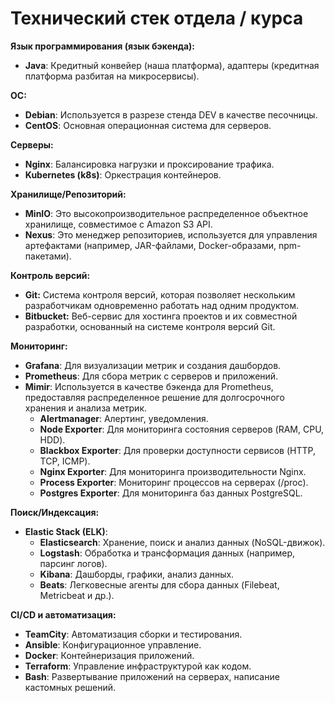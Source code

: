 # Технический стек отдела / курса

**Язык программирования (язык бэкенда):**
- **Java**: Кредитный конвейер (наша платформа), адаптеры (кредитная платформа разбитая на микросервисы).

**ОС:**
- **Debian**: Используется в разрезе стенда DEV в качестве песочницы.
- **CentOS**: Основная операционная система для серверов.

**Серверы:**
- **Nginx**: Балансировка нагрузки и проксирование трафика.
- **Kubernetes (k8s)**: Оркестрация контейнеров.

**Хранилище/Репозиторий:**
- **MinIO**: Это высокопроизводительное распределенное объектное хранилище, совместимое с Amazon S3 API.
- **Nexus**: Это менеджер репозиториев, используется для управления артефактами (например, JAR-файлами, Docker-образами, npm-пакетами).

**Контроль версий:**
- **Git:** Система контроля версий, которая позволяет нескольким разработчикам одновременно работать над одним продуктом.
- **Bitbucket:** Веб-сервис для хостинга проектов и их совместной разработки, основанный на системе контроля версий Git.

**Мониторинг:**
- **Grafana**: Для визуализации метрик и создания дашбордов.
- **Prometheus**: Для сбора метрик с серверов и приложений.
- **Mimir**: Используется в качестве бэкенда для Prometheus, предоставляя распределенное решение для долгосрочного хранения и анализа метрик.
  - **Alertmanager**: Алертинг, уведомления.
  - **Node Exporter**: Для мониторинга состояния серверов (RAM, CPU, HDD).
  - **Blackbox Exporter**: Для проверки доступности сервисов (HTTP, TCP, ICMP).
  - **Nginx Exporter**: Для мониторинга производительности Nginx.
  - **Process Exporter**: Мониторинг процессов на серверах (/proc).
  - **Postgres Exporter**: Для мониторинга баз данных PostgreSQL.

**Поиск/Индексация:**
- **Elastic Stack (ELK)**:
  - **Elasticsearch**:	Хранение, поиск и анализ данных (NoSQL-движок).
  - **Logstash**:	Обработка и трансформация данных (например, парсинг логов).
  - **Kibana**:	Дашборды, графики, анализ данных.
  - **Beats**:	Легковесные агенты для сбора данных (Filebeat, Metricbeat и др.).

**CI/CD и автоматизация:**
- **TeamCity**: Автоматизация сборки и тестирования.
- **Ansible**: Конфигурационное управление.
- **Docker**: Контейнеризация приложений.
- **Terraform**: Управление инфраструктурой как кодом.
- **Bash**: Развертывание приложений на серверах, написание кастомных решений.
